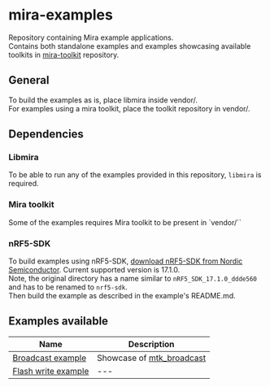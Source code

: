 # mira-examples

Repository containing Mira example applications.  
Contains both standalone examples and examples showcasing available toolkits in [mira-toolkit](https://github.com/LumenRadio/mira-toolkit) repository.

## General
To build the examples as is, place libmira inside vendor/.  
For examples using a mira toolkit, place the toolkit repository in vendor/.

## Dependencies

### Libmira
To be able to run any of the examples provided in this repository, `libmira` is required.

### Mira toolkit
Some of the examples requires Mira toolkit to be present in `vendor/``

### nRF5-SDK
To build examples using nRF5-SDK, [download nRF5-SDK from Nordic Semiconductor](https://www.nordicsemi.com/Products/Development-software/nrf5-sdk). Current supported version is 17.1.0.  
Note, the original directory has a name similar to `nRF5_SDK_17.1.0_ddde560` and has to be renamed to `nrf5-sdk`.  
Then build the example as described in the example's README.md.

## Examples available

| Name                                                  | Description                                                                                       |
| ---                                                   | ---                                                                                               |
| [Broadcast example](examples/broadcast/README.md)     | Showcase of [mtk_broadcast](https://github.com/LumenRadio/mira-toolkit/tree/main/mtk_broadcast)   |
| [Flash write example](examples/flash_write/README.md) | ---                                                                                               |
